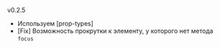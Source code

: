 v0.2.5
* Используем [prop-types]
* [Fix] Возможность прокрутки к элементу, у которого нет метода `focus`

